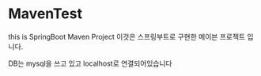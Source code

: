 # MavenTest
this is SpringBoot Maven Project
이것은 스프링부트로 구현한 메이븐 프로젝트 입니다.

DB는 mysql을 쓰고 있고 localhost로 연결되어있습니다
